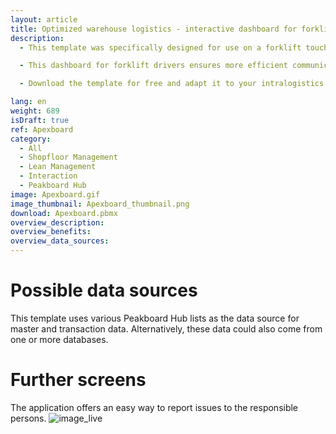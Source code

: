 ```yaml
---
layout: article
title: Optimized warehouse logistics - interactive dashboard for forklifts
description: 
  - This template was specifically designed for use on a forklift touchscreen and significantly optimizes drivers' workflows. Drivers can conveniently log in to their vehicle and immediately receive a well structured list of open driving tasks. For better orientation, the application graphically displays the pick-up and destination locations on a map. In addition, the number of journeys required is always in sight. Particularly useful is that you can complete tasks with a comment or report issues directly, once finished. You can create new driving jobs via [this](https://templates.peakboard.com/Forklift-Driving-Jobs-Planner/en) application.

  - This dashboard for forklift drivers ensures more efficient communication and reduces delays in your warehouse logistics. You not only improve navigation for drivers, but also coordination. Without misunderstandings, you increase productivity in your warehouse and on the company premises.

  - Download the template for free and adapt it to your intralogistics requirements without any programming effort. To make it even easier to use, all scripts in this template were created with Peakboard Building Blocks, our low-code scripting editor.

lang: en
weight: 689
isDraft: true
ref: Apexboard
category:
  - All
  - Shopfloor Management
  - Lean Management
  - Interaction
  - Peakboard Hub
image: Apexboard.gif
image_thumbnail: Apexboard_thumbnail.png
download: Apexboard.pbmx
overview_description:
overview_benefits:
overview_data_sources:
---
```

# Possible data sources
This template uses various Peakboard Hub lists as the data source for master and transaction data. Alternatively, these data could also come from one or more databases.

# Further screens
The application offers an easy way to report issues to the responsible persons.
![image_live](Apexboard-Report-Issue.png)
